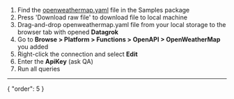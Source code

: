 1. Find the [openweathermap.yaml](https://github.com/datagrok-ai/public/blob/master/packages/Samples/swaggers/openweathermap.yaml) file in the Samples package
2. Press 'Download raw file' to download file to local machine
3. Drag-and-drop openweathermap.yaml file from your local storage to the browser tab with opened **Datagrok**
4. Go to **Browse > Platform > Functions > OpenAPI > OpenWeatherMap** you added
4. Right-click the connection and select **Edit**
4. Enter the **ApiKey** (ask QA)
5. Run all queries

---
{
"order": 5
}
  